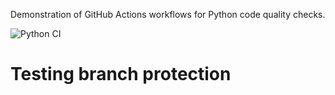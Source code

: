 Demonstration of GitHub Actions workflows for Python code quality checks.

![Python CI](https://github.com/guyKz/MyWorkFlow/workflows/Python%20CI/badge.svg)

# Testing branch protection
